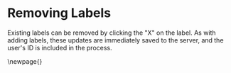 

# Removing Labels

Existing labels can be removed by clicking the "X" on the label. As with adding labels, these updates are immediately saved to the server, and the user's ID is included in the process.



\newpage{}
